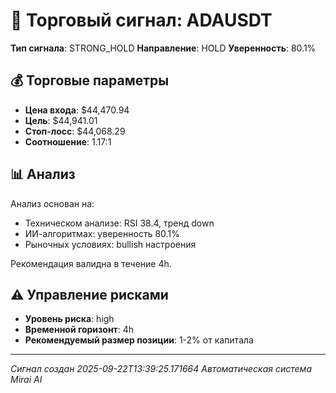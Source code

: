 
# 🎯 Торговый сигнал: ADAUSDT

**Тип сигнала**: STRONG_HOLD
**Направление**: HOLD
**Уверенность**: 80.1%

## 💰 Торговые параметры
- **Цена входа**: $44,470.94
- **Цель**: $44,941.01
- **Стоп-лосс**: $44,068.29
- **Соотношение**: 1.17:1

## 📊 Анализ

Анализ основан на:
- Техническом анализе: RSI 38.4, тренд down
- ИИ-алгоритмах: уверенность 80.1%
- Рыночных условиях: bullish настроения

Рекомендация валидна в течение 4h.
        

## ⚠️ Управление рисками
- **Уровень риска**: high
- **Временной горизонт**: 4h
- **Рекомендуемый размер позиции**: 1-2% от капитала

---
*Сигнал создан 2025-09-22T13:39:25.171664*
*Автоматическая система Mirai AI*
        